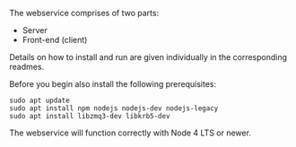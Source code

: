 The webservice comprises of two parts:
 * Server
 * Front-end (client)

Details on how to install and run are given individually in the corresponding readmes.

Before you begin also install the following prerequisites:

    sudo apt update
    sudo apt install npm nodejs nodejs-dev nodejs-legacy
    sudo apt install libzmq3-dev libkrb5-dev

The webservice will function correctly with Node 4 LTS or newer.


